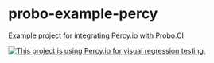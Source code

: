 # probo-example-percy
Example project for integrating Percy.io with Probo.CI

[![This project is using Percy.io for visual regression testing.](https://percy.io/static/images/percy-badge.svg)](https://percy.io/Probo/Probo-Example-Percy.io)
